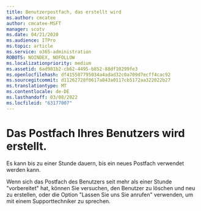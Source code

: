 ```yaml
---
title: Benutzerpostfach, das erstellt wird
ms.author: cmcatee
author: cmcatee-MSFT
manager: scotv
ms.date: 04/21/2020
ms.audience: ITPro
ms.topic: article
ms.service: o365-administration
ROBOTS: NOINDEX, NOFOLLOW
ms.localizationpriority: medium
ms.assetid: 6ad981b2-cb62-4495-b852-88df10299fe3
ms.openlocfilehash: df415507795034a4adad32c0a709d7ecff4cac92
ms.sourcegitcommit: d11262728f0617a843a0117cb5172aa322022b27
ms.translationtype: MT
ms.contentlocale: de-DE
ms.lasthandoff: 03/08/2022
ms.locfileid: "63177007"
---
```

# <a name="your-users-mailbox-is-being-created"></a>Das Postfach Ihres Benutzers wird erstellt.

Es kann bis zu einer Stunde dauern, bis ein neues Postfach verwendet werden kann.
  
Wenn sich das Postfach des Benutzers seit mehr als einer Stunde "vorbereitet" hat, können Sie versuchen, den Benutzer zu löschen und neu zu erstellen, oder die Option "Lassen Sie uns Sie anrufen" verwenden, um mit einem Supporttechniker zu sprechen.
  

